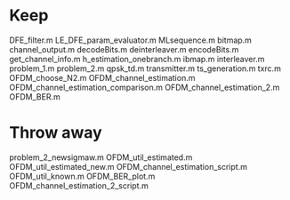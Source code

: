 # Keep
DFE_filter.m
LE_DFE_param_evaluator.m
MLsequence.m
bitmap.m
channel_output.m
decodeBits.m
deinterleaver.m
encodeBits.m
get_channel_info.m
h_estimation_onebranch.m
ibmap.m
interleaver.m
problem_1.m
problem_2.m
qpsk_td.m
transmitter.m
ts_generation.m
txrc.m
OFDM_choose_N2.m
OFDM_channel_estimation.m
OFDM_channel_estimation_comparison.m
OFDM_channel_estimation_2.m
OFDM_BER.m

# Throw away
problem_2_newsigmaw.m
OFDM_util_estimated.m
OFDM_util_estimated_new.m
OFDM_channel_estimation_script.m
OFDM_util_known.m
OFDM_BER_plot.m
OFDM_channel_estimation_2_script.m
